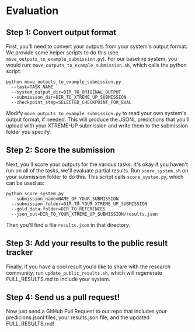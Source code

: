 # Evaluation

## Step 1: Convert output format

First, you'll need to convert your outputs from your system's output format. We
provide some helper scripts to do this (see
`move_outputs_to_example_submission.py`). For our baseline system, you would
run: `move_outputs_to_example_submission.sh`, which calls the python script:


```
python move_outputs_to_example_submission.py
  --task=TASK_NAME
  --system_output_dir=DIR_TO_ORIGINAL_OUTPUT
  --submission_dir=DIR_TO_XTREME_UP_SUBMISSION
  --checkpoint_step=SELECTED_CHECKPOINT_FOR_EVAL
```

Modify `move_outputs_to_example_submission.py` to read your own system's output
format, if needed. This will produce the JSONL predictions that you'll upload
with your XTREME-UP submission and write them to the submission folder you
specify.

## Step 2: Score the submission

Next, you'll score your outputs for the various tasks. It's okay if you haven't
run on all of the tasks, we'll evaluate partial results. Run `score_system.sh`
on your submission folder to do this. This script calls `score_system.py`, which
can be used as:


```
python score_system.py
  --submission_name=NAME_OF_YOUR_SUBMISSION
  --submission_folder=DIR_TO_YOUR_XTREME_UP_SUBMISSION
  --gold_data_folder=DIR_TO_REFERENCES
  --json_out=DIR_TO_YOUR_XTREME_UP_SUBMISSION/results.json
```

Then you'll find a file `results.json` in that
directory.

## Step 3: Add your results to the public result tracker

Finally, if you have a cool result you'd like to share with the research
community, run `update_public_results.sh`, which will regenerate
FULL_RESULTS.md to include your system.

## Step 4: Send us a pull request!

Now just send a GitHub Pull Request to
our repo that includes your predicions.jsonl files, your results.json file, and
the updated FULL_RESULTS.md!
